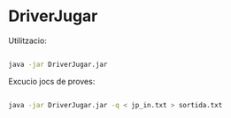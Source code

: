 # DriverJugar

Utilitzacio:

```sh

java -jar DriverJugar.jar

```

Excucio jocs de proves:

```sh

java -jar DriverJugar.jar -q < jp_in.txt > sortida.txt

```
